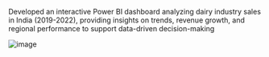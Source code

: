 Developed an interactive Power BI dashboard analyzing dairy industry sales in India (2019-2022), providing insights on trends, revenue growth, and regional performance to support data-driven decision-making

![image](https://github.com/user-attachments/assets/d03b8567-0f35-414b-aa81-9228a71793a0)


